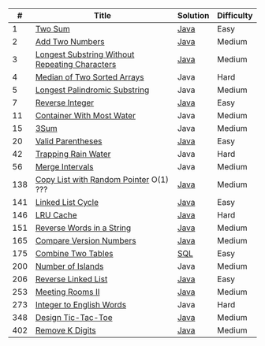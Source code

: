 <table>
  <thead>
    <tr>
      <th>#</th>
      <th>Title</th>
      <th>Solution</th>
      <th>Difficulty</th>
    </tr>
  </thead>
  <tbody>
    <tr>
      <td>1</td>
      <td><a href="https://leetcode.com/problems/two-sum/description/" rel="nofollow">Two Sum</a></td>
      <td><a href="https://github.com/kunlk/ltcode/blob/master/java/src/Two%20Sum/twoSum.java">Java</a></td>
      <td>Easy</td>
    </tr>
    <tr>
      <td>2</td>
      <td><a href="https://leetcode.com/problems/add-two-numbers/" rel="nofollow">Add Two Numbers</a></td>
      <td><a href="https://github.com/kunlk/ltcode/blob/master/java/src/Add%20Two%20Numbers/addTwoNumbers.java">Java</a></td>
      <td>Medium</td>
    </tr>
    <tr>
      <td>3</td>
      <td><a href="https://leetcode.com/problems/longest-substring-without-repeating-characters/description/" rel="nofollow">Longest Substring Without Repeating Characters</a></td>
      <td><a href="https://github.com/kunlk/ltcode/blob/master/java/src/Longest%20Substring%20Without%20Repeating%20Characters/lengthOfLongestSubstring.java">Java</a></td>
      <td>Medium</td>
    </tr>
    <tr>
      <td>4</td>
      <td><a href="https://leetcode.com/problems/median-of-two-sorted-arrays/description/" rel="nofollow">Median of Two Sorted Arrays</a></td>
      <td>Java</td>
      <td>Hard</td>
    </tr>
    <tr>
      <td>5</td>
      <td><a href="https://leetcode.com/problems/longest-palindromic-substring/description/" rel="nofollow">	
Longest Palindromic Substring</a></td>
      <td>Java</td>
      <td>Medium</td>
    </tr>
    <tr>
      <td>7</td>
      <td><a href="https://leetcode.com/problems/reverse-integer/description/" rel="nofollow">Reverse Integer</a></td>
      <td><a href="https://github.com/kunlk/ltcode/blob/master/java/src/Reverse%20Integer/reverse.java">Java</a></td>
      <td>Easy</td>
    </tr>
    <tr>
      <td>11</td>
      <td><a href="https://leetcode.com/problems/container-with-most-water/description/" rel="nofollow">Container With Most Water</a></td>
      <td>Java</td>
      <td>Medium</td>
    </tr>
    <tr>
      <td>15</td>
      <td><a href="https://leetcode.com/problems/3sum/description/" rel="nofollow">3Sum</a></td>
      <td>Java</td>
      <td>Medium</td>
    </tr>
    <tr>
      <td>20</td>
      <td><a href="https://leetcode.com/problems/valid-parentheses/description/" rel="nofollow">Valid Parentheses</a></td>
      <td><a href="https://github.com/kunlk/ltcode/blob/master/java/src/Valid%20Parentheses/isValid.java">Java</a></td>
      <td>Easy</td>
    </tr>
    <tr>
      <td>42</td>
      <td><a href="https://leetcode.com/problems/trapping-rain-water/description/" rel="nofollow">Trapping Rain Water</a></td>
      <td>Java</td>
      <td>Hard</td>
    </tr>
    <tr>
      <td>56</td>
      <td><a href="https://leetcode.com/problems/merge-intervals/description/" rel="nofollow">Merge Intervals</a></td>
      <td>Java</td>
      <td>Medium</td>
    </tr>          
    <tr>
      <td>138</td>
      <td><a href="https://leetcode.com/problems/copy-list-with-random-pointer/description/" rel="nofollow">Copy List with Random Pointer</a> O(1) ???</td>
      <td><a href="https://github.com/kunlk/ltcode/blob/master/java/src/Copy%20List%20with%20Random%20Pointer/copyRandomList.java">Java</a></td>
      <td>Medium</td>
    </tr>    
    <tr>
      <td>141</td>
      <td><a href="https://leetcode.com/problems/linked-list-cycle/description/" rel="nofollow">Linked List Cycle</a></td>
      <td><a href="https://github.com/kunlk/ltcode/blob/master/java/src/Linked%20List%20Cycle/hasCycle.java">Java</a></td>
      <td>Easy</td>
    </tr>    
    <tr>
      <td>146</td>
      <td><a href="https://leetcode.com/problems/lru-cache/description/" rel="nofollow">LRU Cache</a></td>
      <td><a href="https://github.com/kunlk/ltcode/blob/master/java/src/LRU%20Cache/LRUCache.java">Java</a></td>
      <td>Hard</td>
    </tr>
    <tr>
      <td>151</td>
      <td><a href="https://leetcode.com/problems/reverse-words-in-a-string/description/" rel="nofollow">Reverse Words in a String</a></td>
      <td><a href="https://github.com/kunlk/ltcode/blob/master/java/src/Reverse%20Words%20in%20a%20String/reverseWords.java">Java</a></td>
      <td>Medium</td>
    </tr>
    <tr>
      <td>165</td>
      <td><a href="https://leetcode.com/problems/compare-version-numbers/description/" rel="nofollow">Compare Version Numbers</a></td>
      <td><a href="https://github.com/kunlk/ltcode/blob/master/java/src/Compare%20Version%20Numbers/compareVersion.java">Java</a></td>
      <td>Medium</td>
    </tr>
    <tr>
      <td>175</td>
      <td><a href="https://leetcode.com/problems/combine-two-tables/description/" rel="nofollow">Combine Two Tables</a></td>
      <td><a href="https://github.com/kunlk/ltcode/blob/master/SQL/Combine%20Two%20Tables">SQL</a></td>
      <td>Easy</td>
    </tr>  
    <tr>
      <td>200</td>
      <td><a href="https://leetcode.com/problems/number-of-islands/description/" rel="nofollow">Number of Islands</a></td>
      <td>Java</td>
      <td>Medium</td>
    </tr>
    <tr>
      <td>206</td>
      <td><a href="https://leetcode.com/problems/reverse-linked-list/description/" rel="nofollow">Reverse Linked List</a></td>
      <td><a href="https://github.com/kunlk/ltcode/blob/master/java/src/Reverse%20Linked%20List/reverseList.java">Java</a></td>
      <td>Easy</td>
    </tr>
    <tr>
      <td>253</td>
      <td><a href="https://leetcode.com/problems/meeting-rooms-ii/description/" rel="nofollow">Meeting Rooms II</a></td>
      <td><a href="https://github.com/kunlk/ltcode/blob/master/java/src/Meeting%20Rooms%20II/minMeetingRooms.java">Java</a></td>
      <td>Medium</td>
    </tr>
    <tr>
      <td>273</td>
      <td><a href="https://leetcode.com/problems/integer-to-english-words/description/" rel="nofollow">Integer to English Words</a></td>
      <td>Java</td>
      <td>Hard</td>
    </tr>
    <tr>
      <td>348</td>
      <td><a href="https://leetcode.com/problems/design-tic-tac-toe/description/" rel="nofollow">Design Tic-Tac-Toe</a></td>
      <td><a href="https://github.com/kunlk/ltcode/blob/master/java/src/Design%20Tic-Tac-Toe/TicTacToe.java">Java</a></td>
      <td>Medium</td>
    </tr>
    <tr>
      <td>402</td>
      <td><a href="https://leetcode.com/problems/remove-k-digits/description/" rel="nofollow">Remove K Digits</a></td>
      <td><a href="https://github.com/kunlk/ltcode/blob/master/java/src/Remove%20K%20Digits/removeKdigits.java">Java</a></td>
      <td>Medium</td>
    </tr>
  </tbody>
</table>
